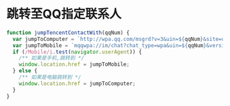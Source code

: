 <!--
 * @Author: Lee
 * @Date: 2022-11-01 16:53:45
 * @LastEditors: Lee
 * @LastEditTime: 2022-11-01 16:55:04
 * @Description: 
-->
# 跳转至QQ指定联系人


```js
function jumpTencentContactWith(qqNum) {
  var jumpToComputer = `http://wpa.qq.com/msgrd?v=3&uin=${qqNum}&site=qq&menu=yes`;
  var jumpToMobile = `mqqwpa://im/chat?chat_type=wpa&uin=${qqNum}&version=1&src_type=web`;
  if (/Mobile/i.test(navigator.userAgent)) {
    /** 如果是手机,跳转到 */
    window.location.href = jumpToMobile;
  } else {
    /** 如果是电脑跳转到 */
    window.location.href = jumpToComputer;
  }
}
```